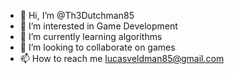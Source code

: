 - 👋 Hi, I’m @Th3Dutchman85
- 👀 I’m interested in Game Development
- 🌱 I’m currently learning algorithms
- 💞️ I’m looking to collaborate on games
- 📫 How to reach me lucasveldman85@gmail.com

<!---
Th3Dutchman85/Th3Dutchman85 is a ✨ special ✨ repository because its `README.md` (this file) appears on your GitHub profile.
You can click the Preview link to take a look at your changes.
--->
